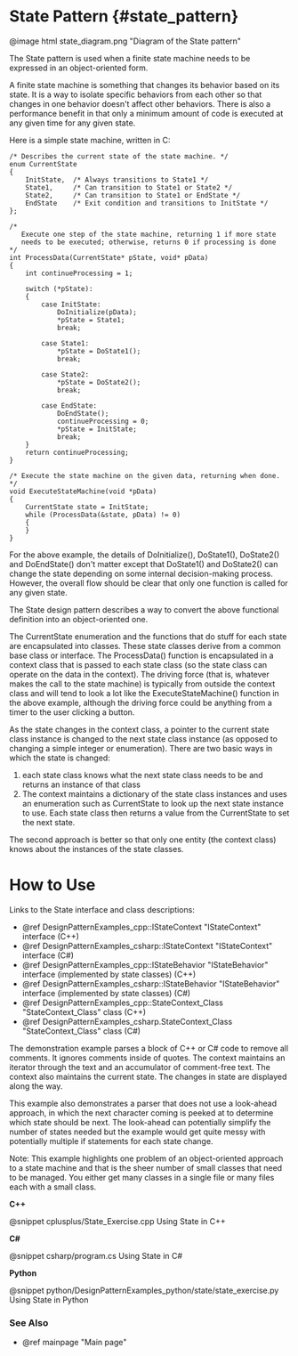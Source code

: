 # State Pattern {#state_pattern}

@image html state_diagram.png "Diagram of the State pattern"

The State pattern is used when a finite state machine needs to be expressed
in an object-oriented form.

A finite state machine is something that changes its behavior based on its
state.  It is a way to isolate specific behaviors from each other so that
changes in one behavior doesn't affect other behaviors.  There is also a
performance benefit in that only a minimum amount of code is executed at
any given time for any given state.

Here is a simple state machine, written in C:

~~~~~~~~~~~~~~~~~~~~~~~~~~~~~~~~~~~~~~~~~~~~~~~~~~~~~~~~~~~~~~~{.c}
/* Describes the current state of the state machine. */
enum CurrentState
{
    InitState,  /* Always transitions to State1 */
    State1,     /* Can transition to State1 or State2 */
    State2,     /* Can transition to State1 or EndState */
    EndState    /* Exit condition and transitions to InitState */
};

/*
   Execute one step of the state machine, returning 1 if more state
   needs to be executed; otherwise, returns 0 if processing is done
*/
int ProcessData(CurrentState* pState, void* pData)
{
    int continueProcessing = 1;

    switch (*pState):
    {
        case InitState:
            DoInitialize(pData);
            *pState = State1;
            break;

        case State1:
            *pState = DoState1();
            break;

        case State2:
            *pState = DoState2();
            break;

        case EndState:
            DoEndState();
            continueProcessing = 0;
            *pState = InitState;
            break;
    }
    return continueProcessing;
}

/* Execute the state machine on the given data, returning when done. */
void ExecuteStateMachine(void *pData)
{
    CurrentState state = InitState;
    while (ProcessData(&state, pData) != 0)
    {
    }
}
~~~~~~~~~~~~~~~~~~~~~~~~~~~~~~~~~~~~~~~~~~~~~~~~~~~~~~~~~~~~~~~

For the above example, the details of DoInitialize(), DoState1(), DoState2()
and DoEndState() don't matter except that DoState1() and DoState2() can
change the state depending on some internal decision-making process.
However, the overall flow should be clear that only one function is called
for any given state.

The State design pattern describes a way to convert the above functional
definition into an object-oriented one.

The CurrentState enumeration and the functions that do stuff for each state
are encapsulated into classes.  These state classes derive from a common
base class or interface.  The ProcessData() function is encapsulated in a
context class that is passed to each state class (so the state class can
operate on the data in the context).  The driving force (that is, whatever
makes the call to the state machine) is typically from outside the context
class and will tend to look a lot like the ExecuteStateMachine() function
in the above example, although the driving force could be anything from a
timer to the user clicking a button.

As the state changes in the context class, a pointer to the current state
class instance is changed to the next state class instance (as opposed to
changing a simple integer or enumeration).  There are two basic ways in
which the state is changed:

1. each state class knows what the next state class needs to be and
   returns an instance of that class
2. The context maintains a dictionary of the state class instances and
   uses an enumeration such as CurrentState to look up the next state
   instance to use.  Each state class then returns a value from the
   CurrentState to set the next state.

The second approach is better so that only one entity (the context class)
knows about the instances of the state classes.

# How to Use

Links to the State interface and class descriptions:
- @ref DesignPatternExamples_cpp::IStateContext "IStateContext" interface (C++)
- @ref DesignPatternExamples_csharp::IStateContext "IStateContext" interface (C#)
- @ref DesignPatternExamples_cpp::IStateBehavior "IStateBehavior" interface (implemented by state classes) (C++)
- @ref DesignPatternExamples_csharp::IStateBehavior "IStateBehavior" interface (implemented by state classes) (C#)
- @ref DesignPatternExamples_cpp::StateContext_Class "StateContext_Class" class (C++)
- @ref DesignPatternExamples_csharp.StateContext_Class "StateContext_Class" class (C#)

The demonstration example parses a block of C++ or C# code to remove all
comments.  It ignores comments inside of quotes.  The context maintains an
iterator through the text and an accumulator of comment-free text.  The
context also maintains the current state.  The changes in state are
displayed along the way.

This example also demonstrates a parser that does not use a look-ahead
approach, in which the next character coming is peeked at to determine
which state should be next.  The look-ahead can potentially simplify the
number of states needed but the example would get quite messy with
potentially multiple if statements for each state change.

Note: This example highlights one problem of an object-oriented approach
to a state machine and that is the sheer number of small classes that need
to be managed.  You either get many classes in a single file or many files
each with a small class.


__C++__

@snippet cplusplus/State_Exercise.cpp Using State in C++

__C#__

@snippet csharp/program.cs Using State in C#

__Python__

@snippet python/DesignPatternExamples_python/state/state_exercise.py Using State in Python

### See Also
- @ref mainpage "Main page"
